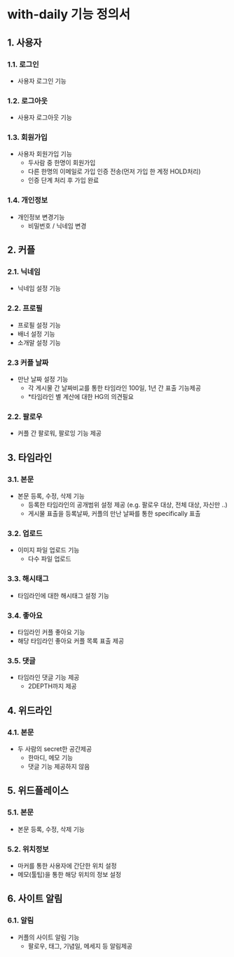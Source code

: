 # with-daily 기능 정의서

## 1. 사용자
### 1.1. 로그인
- 사용자 로그인 기능
### 1.2. 로그아웃
- 사용자 로그아웃 기능
### 1.3. 회원가입
- 사용자 회원가입 기능
    - 두사람 중 한명이 회원가입
    - 다른 한명의 이메일로 가입 인증 전송(먼저 가입 한 계정 HOLD처리)
    - 인증 단계 처리 후 가입 완료
### 1.4. 개인정보
- 개인정보 변경기능
    - 비밀번호 / 닉네임 변경
## 2. 커플
### 2.1. 닉네임
- 닉네임 설정 기능
### 2.2. 프로필
- 프로필 설정 기능
- 배너 설정 기능
- 소개말 설정 기능
### 2.3 커플 날짜
- 만난 날짜 설정 기능
    - 각 게시물 간 날짜비교를 통한 타임라인 100일, 1년 간 표출 기능제공
    - *타임라인 별 계산에 대한 HG의 의견필요
### 2.2. 팔로우
- 커플 간 팔로워, 팔로잉 기능 제공
## 3. 타임라인
### 3.1. 본문
- 본문 등록, 수정, 삭제 기능
    - 등록한 타임라인의 공개범위 설정 제공 (e.g. 팔로우 대상, 전체 대상, 자신만 ..)
    - 게시물 표출을 등록날짜, 커플의 만난 날짜를 통한 specifically 표출
### 3.2. 업로드
- 이미지 파일 업로드 기능
    - 다수 파일 업로드
### 3.3. 해시태그
- 타임라인에 대한 해시태그 설정 기능
### 3.4. 좋아요
- 타임라인 커플 좋아요 기능
- 해당 타임라인 좋아요 커플 목록 표출 제공
### 3.5. 댓글
- 타임라인 댓글 기능 제공
    - 2DEPTH까지 제공
## 4. 위드라인
### 4.1. 본문
- 두 사람의 secret한 공간제공
    - 한마디, 메모 기능
    - 댓글 기능 제공하지 않음
## 5. 위드플레이스
### 5.1. 본문
- 본문 등록, 수정, 삭제 기능
### 5.2. 위치정보
- 마커를 통한 사용자에 간단한 위치 설정
- 메모(툴팁)을 통한 해당 위치의 정보 설정
## 6. 사이트 알림
### 6.1. 알림
- 커플의 사이트 알림 기능
    - 팔로우, 태그, 기념일, 메세지 등 알림제공
